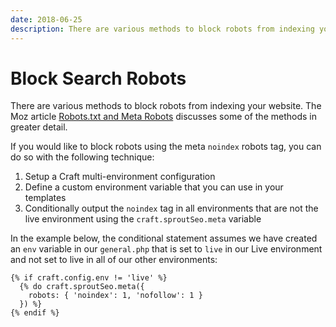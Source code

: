 ```yaml
---
date: 2018-06-25
description: There are various methods to block robots from indexing your website. The Moz article 'Robots.txt and Meta Robots' discusses some of the methods in greater detail.
---
```


# Block Search Robots

There are various methods to block robots from indexing your website. The Moz article [Robots.txt and Meta Robots](https://moz.com/learn/seo/robotstxt) discusses some of the methods in greater detail.

If you would like to block robots using the meta `noindex` robots tag, you can do so with the following technique:

1. Setup a Craft multi-environment configuration
2. Define a custom environment variable that you can use in your templates
3. Conditionally output the `noindex` tag in all environments that are not the live environment using the `craft.sproutSeo.meta` variable

In the example below, the conditional statement assumes we have created an `env` variable in our `general.php` that is set to `live` in our Live environment and not set to live in all of our other environments: 

``` twig
{% if craft.config.env != 'live' %}
  {% do craft.sproutSeo.meta({
    robots: { 'noindex': 1, 'nofollow': 1 }
  }) %}
{% endif %}
```